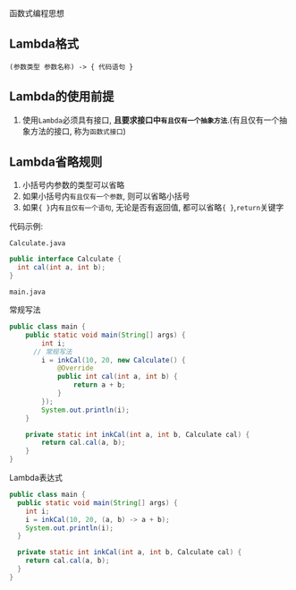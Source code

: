 函数式编程思想

## Lambda格式

```
(参数类型 参数名称) -> { 代码语句 }
```

## Lambda的使用前提

1. 使用`Lambda`必须具有接口, **且要求接口中`有且仅有一个抽象方法`**.(有且仅有一个抽象方法的接口, 称为`函数式接口`)

## Lambda省略规则

1. 小括号内参数的类型可以省略
2. 如果小括号内`有且仅有一个参数`, 则可以省略小括号
3. 如果`{ }`内`有且仅有一个语句`, 无论是否有返回值, 都可以省略`{ }`,`return`关键字



代码示例:

`Calculate.java`

```java
public interface Calculate {
  int cal(int a, int b);
}
```

`main.java`

常规写法

```java
public class main {
    public static void main(String[] args) {
        int i;
      // 常规写法
        i = inkCal(10, 20, new Calculate() {
            @Override
            public int cal(int a, int b) {
                return a + b;
            }
        });
        System.out.println(i);
    }

    private static int inkCal(int a, int b, Calculate cal) {
        return cal.cal(a, b);
    }
}
```

Lambda表达式

```java
public class main {
  public static void main(String[] args) {
    int i;
    i = inkCal(10, 20, (a, b) -> a + b);
    System.out.println(i);
  }

  private static int inkCal(int a, int b, Calculate cal) {
    return cal.cal(a, b);
  }
}
```

## 



















































